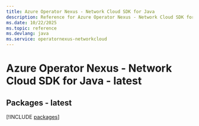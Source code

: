 ```yaml
---
title: Azure Operator Nexus - Network Cloud SDK for Java
description: Reference for Azure Operator Nexus - Network Cloud SDK for Java
ms.date: 10/22/2025
ms.topic: reference
ms.devlang: java
ms.service: operatornexus-networkcloud
---
```

# Azure Operator Nexus - Network Cloud SDK for Java - latest
## Packages - latest
[!INCLUDE [packages](operator-nexus---network-cloud-index.md)]